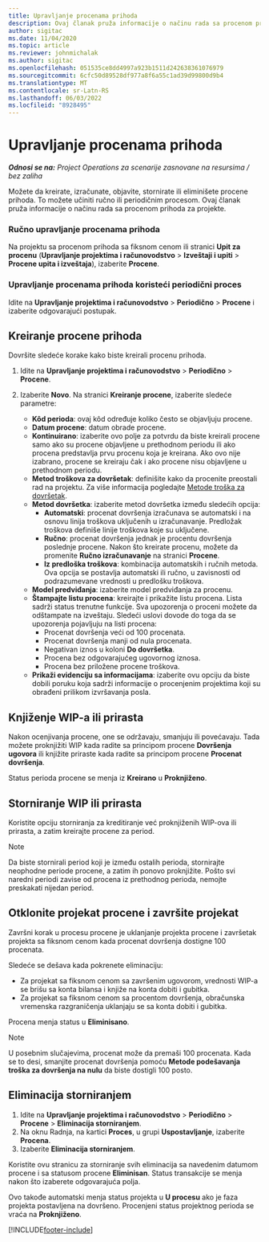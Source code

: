 ```yaml
---
title: Upravljanje procenama prihoda
description: Ovaj članak pruža informacije o načinu rada sa procenom prihoda za projekte.
author: sigitac
ms.date: 11/04/2020
ms.topic: article
ms.reviewer: johnmichalak
ms.author: sigitac
ms.openlocfilehash: 051535ce8dd4997a923b1511d242638361076979
ms.sourcegitcommit: 6cfc50d89528df977a8f6a55c1ad39d99800d9b4
ms.translationtype: MT
ms.contentlocale: sr-Latn-RS
ms.lasthandoff: 06/03/2022
ms.locfileid: "8928495"
---
```

# <a name="manage-revenue-estimates"></a>Upravljanje procenama prihoda

_**Odnosi se na:** Project Operations za scenarije zasnovane na resursima / bez zaliha_

Možete da kreirate, izračunate, objavite, stornirate ili eliminišete procene prihoda. To možete učiniti ručno ili periodičnim procesom. Ovaj članak pruža informacije o načinu rada sa procenom prihoda za projekte.

### <a name="manage-revenue-estimates-manually"></a>Ručno upravljanje procenama prihoda

Na projektu sa procenom prihoda sa fiksnom cenom ili stranici **Upit za procenu** (**Upravljanje projektima i računovodstvo** > **Izveštaji i upiti** > **Procene upita i izveštaja**), izaberite **Procene**.

### <a name="manage-revenue-estimates-using-a-periodic-process"></a>Upravljanje procenama prihoda koristeći periodični proces

Idite na **Upravljanje projektima i računovodstvo** > **Periodično** > **Procene** i izaberite odgovarajući postupak.

## <a name="create-a-revenue-estimate"></a>Kreiranje procene prihoda

Dovršite sledeće korake kako biste kreirali procenu prihoda. 

1. Idite na **Upravljanje projektima i računovodstvo** > **Periodično** > **Procene**.
2. Izaberite **Novo**. Na stranici **Kreiranje procene**, izaberite sledeće parametre:

   - **Kôd perioda**: ovaj kôd određuje koliko često se objavljuju procene.
   - **Datum procene**: datum obrade procene.
   - **Kontinuirano**: izaberite ovo polje za potvrdu da biste kreirali procene samo ako su procene objavljene u prethodnom periodu ili ako procena predstavlja prvu procenu koja je kreirana. Ako ovo nije izabrano, procene se kreiraju čak i ako procene nisu objavljene u prethodnom periodu.
   - **Metod troškova za dovršetak**: definišite kako da procenite preostali rad na projektu. Za više informacija pogledajte [Metode troška za dovršetak](cost-complete-methods.md).
   - **Metod dovršetka**: izaberite metod dovršetka između sledećih opcija:
     - **Automatski**: procenat dovršenja izračunava se automatski i na osnovu linija troškova uključenih u izračunavanje. Predložak troškova definiše linije troškova koje su uključene.
     - **Ručno**: procenat dovršenja jednak je procentu dovršenja poslednje procene. Nakon što kreirate procenu, možete da promenite **Ručno izračunavanje** na stranici **Procene**.
     - **Iz predloška troškova**: kombinacija automatskih i ručnih metoda. Ova opcija se postavlja automatski ili ručno, u zavisnosti od podrazumevane vrednosti u predlošku troškova.
   - **Model predviđanja**: izaberite model predviđanja za procenu.
   - **Štampajte listu procena**: kreirajte i prikažite listu procena. Lista sadrži status trenutne funkcije. Sva upozorenja o proceni možete da odštampate na izveštaju. Sledeći uslovi dovode do toga da se upozorenja pojavljuju na listi procena:
     - Procenat dovršenja veći od 100 procenata.
     - Procenat dovršenja manji od nula procenata.
     - Negativan iznos u koloni **Do dovršetka**.
     - Procena bez odgovarajućeg ugovornog iznosa.
     - Procena bez priložene procene troškova.
   - **Prikaži evidenciju sa informacijama**: izaberite ovu opciju da biste dobili poruku koja sadrži informacije o procenjenim projektima koji su obrađeni prilikom izvršavanja posla.


## <a name="post-wip-or-accruals"></a>Knjiženje WIP-a ili prirasta

Nakon ocenjivanja procene, one se održavaju, smanjuju ili povećavaju. Tada možete proknjižiti WIP kada radite sa principom procene **Dovršenja ugovora** ili knjižite priraste kada radite sa principom procene **Procenat dovršenja**.
  
Status perioda procene se menja iz **Kreirano** u **Proknjiženo**.

## <a name="reverse-wip-or-accruals"></a>Storniranje WIP ili prirasta

Koristite opciju storniranja za kreditiranje već proknjiženih WIP-ova ili prirasta, a zatim kreirajte procene za period.

> [!NOTE]
> Da biste stornirali period koji je između ostalih perioda, stornirajte neophodne periode procene, a zatim ih ponovo proknjižite. Pošto svi naredni periodi zavise od procena iz prethodnog perioda, nemojte preskakati nijedan period.

## <a name="eliminate-the-estimate-project-and-finish-the-project"></a>Otklonite projekat procene i završite projekat

Završni korak u procesu procene je uklanjanje projekta procene i završetak projekta sa fiksnom cenom kada procenat dovršenja dostigne 100 procenata.

Sledeće se dešava kada pokrenete eliminaciju:

- Za projekat sa fiksnom cenom sa završenim ugovorom, vrednosti WIP-a se brišu sa konta bilansa i knjiže na konta dobiti i gubitka.
- Za projekat sa fiksnom cenom sa procentom dovršenja, obračunska vremenska razgraničenja uklanjaju se sa konta dobiti i gubitka.

Procena menja status u **Eliminisano**.

> [!NOTE]
> U posebnim slučajevima, procenat može da premaši 100 procenata. Kada se to desi, smanjite procenat dovršenja pomoću **Metode podešavanja troška za dovršenja na nulu** da biste dostigli 100 posto.

## <a name="reverse-elimination"></a>Eliminacija storniranjem

1. Idite na **Upravljanje projektima i računovodstvo** > **Periodično** > **Procene** > **Eliminacija storniranjem**. 
2. Na oknu Radnja, na kartici **Proces**, u grupi **Uspostavljanje**, izaberite **Procena**. 
3. Izaberite **Eliminacija storniranjem**.

Koristite ovu stranicu za storniranje svih eliminacija sa navedenim datumom procene i sa statusom procene **Eliminisan**. Status transakcije se menja nakon što izaberete odgovarajuća polja.

Ovo takođe automatski menja status projekta u **U procesu** ako je faza projekta postavljena na dovršeno. Procenjeni status projektnog perioda se vraća na **Proknjiženo**.


[!INCLUDE[footer-include](../includes/footer-banner.md)]